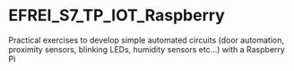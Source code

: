 # EFREI_S7_TP_IOT_Raspberry

Practical exercises to develop simple automated circuits (door automation, proximity sensors, blinking LEDs, humidity sensors etc...) with a Raspberry Pi
